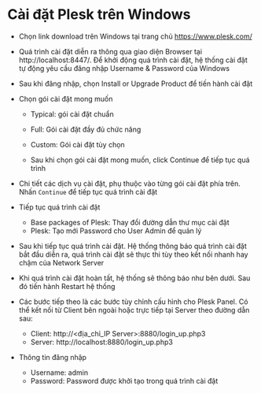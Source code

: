 # Cài đặt Plesk trên Windows
- Chọn link download trên Windows tại trang chủ https://www.plesk.com/
- Quá trình cài đặt diễn ra thông qua giao diện Browser tại http://localhost:8447/. Để khởi động quá trình cài đặt, hệ thống cài đặt tự động yêu cầu đăng nhập Username & Password của Windows

- Sau khi đăng nhập, chọn Install or Upgrade Product để tiến hành cài đặt

[](./images/plesk1.png)

- Chọn gói cài đặt mong muốn
	+ Typical: gói cài đặt chuẩn

	+ Full: Gói cài đặt đầy đủ chức năng

	+ Custom: Gói cài đặt tùy chọn

	+ Sau khi chọn gói cài đặt mong muốn, click Continue để tiếp tục quá trình

[](./images/plesk2.png)

- Chi tiết các dịch vụ cài đặt, phụ thuộc vào từng gói cài đặt phía trên. Nhấn `Continue` để tiếp tục quá trình cài đặt

[](./images/plesk3.png)

- Tiếp tục quá trình cài đặt 
	+ Base packages of Plesk: Thay đổi đường dẫn thư mục cài đặt
	+ Plesk: Tạo mới Password cho User Admin để quản lý

- Sau khi tiếp tục quá trình cài đặt. Hệ thống thông báo quá trình cài đặt bắt đầu diễn ra, quá trình cài đặt sẽ thực thi tùy theo kết nối nhanh hay chậm của Network Server

[](./images/plesk4.png)

- Khi quá trình cài đặt hoàn tất, hệ thống sẽ thông báo như bên dưới. Sau đó tiến hành Restart hệ thống

[](./images/plesk5.png)


- Các bước tiếp theo là các bước tùy chỉnh cấu hình cho Plesk Panel. Có thể kết nối từ Client bên ngoài hoặc trực tiếp tại Server theo đường dẫn sau:
	+ Client: http://<địa_chỉ_IP Server>:8880/login_up.php3
	+ Server: http://localhost:8880/login_up.php3

- Thông tin đăng nhập
	+ Username: admin
	+ Password: Password được khởi tạo trong quá trình cài đặt

[](./images/plesk6.png)

[](./images/plesk7.png)

[](./images/plesk8.png)

